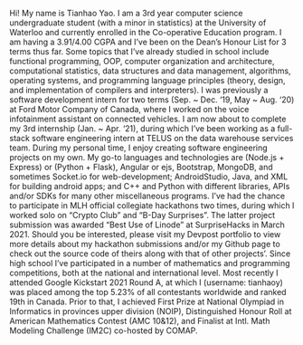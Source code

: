 Hi! My name is Tianhao Yao. I am a 3rd year computer science undergraduate student (with a minor in statistics) at the University of Waterloo and currently enrolled in the Co-operative Education program. I am having a 3.91/4.00 CGPA and I’ve been on the Dean’s Honour List for 3 terms thus far.
Some topics that I’ve already studied in school include functional programming, OOP, computer organization and architecture, computational statistics, data structures and data management, algorithms, operating systems, and programming language principles (theory, design, and implementation of compilers and interpreters).
I was previously a software development intern for two terms (Sep. ~ Dec. ‘19, May ~ Aug. ‘20) at Ford Motor Company of Canada, where I worked on the voice infotainment assistant on connected vehicles. I am now about to complete my 3rd internship (Jan. ~ Apr. ‘21), during which I’ve been working as a full-stack software engineering intern at TELUS on the data warehouse services team.
During my personal time, I enjoy creating software engineering projects on my own. My go-to languages and technologies are (Node.js + Express) or (Python + Flask), Angular or ejs, Bootstrap, MongoDB, and sometimes Socket.io for web-development; AndroidStudio, Java, and XML for building android apps; and C++ and Python with different libraries, APIs and/or SDKs for many other miscellaneous programs.
I’ve had the chance to participate in MLH official collegiate hackathons two times, during which I worked solo on “Crypto Club” and “B-Day Surprises”. The latter project submission was awarded “Best Use of Linode” at SurpriseHacks in March 2021. Should you be interested, please visit my Devpost portfolio to view more details about my hackathon submissions and/or my Github page to check out the source code of theirs along with that of other projects’.
Since high school I’ve participated in a number of mathematics and programming competitions, both at the national and international level. Most recently I attended Google Kickstart 2021 Round A, at which I (username: tianhaoy) was placed among the top 5.23% of all contestants worldwide and ranked 19th in Canada. Prior to that, I achieved First Prize at National Olympiad in Informatics in provinces upper division (NOIP), Distinguished Honour Roll at American Mathematics Contest (AMC 10&12), and Finalist at Intl. Math Modeling Challenge (IM2C) co-hosted by COMAP.
